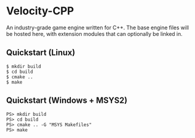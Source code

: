 # Velocity-CPP

An industry-grade game engine written for C++. The base engine files will be hosted here, with extension modules that can optionally be linked in.

## Quickstart (Linux)
```
$ mkdir build
$ cd build
$ cmake ..
$ make
```

## Quickstart (Windows + MSYS2)
```
PS> mkdir build
PS> cd build
PS> cmake .. -G "MSYS Makefiles"
PS> make
```
